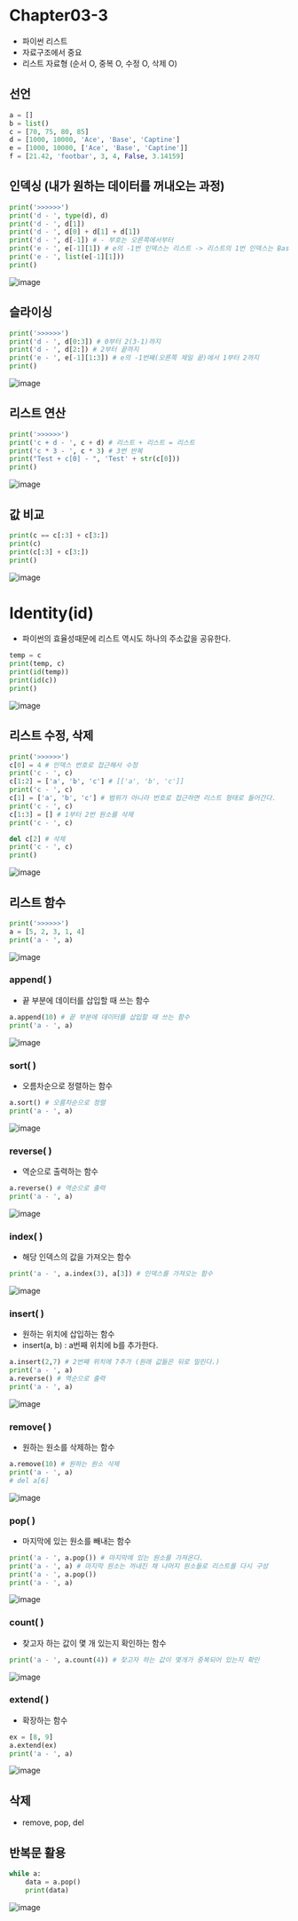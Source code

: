 # Chapter03-3
- 파이썬 리스트
- 자료구조에서 중요
- 리스트 자료형 (순서 O, 중복 O, 수정 O, 삭제 O)

## 선언

```python
a = []
b = list()
c = [70, 75, 80, 85] 
d = [1000, 10000, 'Ace', 'Base', 'Captine']
e = [1000, 10000, ['Ace', 'Base', 'Captine']]
f = [21.42, 'footbar', 3, 4, False, 3.14159]
```

## 인덱싱 (내가 원하는 데이터를 꺼내오는 과정)

```python
print('>>>>>>')
print('d - ', type(d), d)
print('d - ', d[1])
print('d - ', d[0] + d[1] + d[1])
print('d - ', d[-1]) # - 부호는 오른쪽에서부터
print('e - ', e[-1][1]) # e의 -1번 인덱스는 리스트 -> 리스트의 1번 인덱스는 Base
print('e - ', list(e[-1][1]))
print()
```

![image](https://user-images.githubusercontent.com/121333241/211697021-4496dcbc-bf97-4957-8b36-ebb3b4b2056f.png)

## 슬라이싱

```python
print('>>>>>>')
print('d - ', d[0:3]) # 0부터 2(3-1)까지
print('d - ', d[2:]) # 2부터 끝까지
print('e - ', e[-1][1:3]) # e의 -1번째(오른쪽 제일 끝)에서 1부터 2까지
print()
```

![image](https://user-images.githubusercontent.com/121333241/211697094-a47ed646-d206-4913-a89d-153a852be7af.png)

## 리스트 연산

```python
print('>>>>>>')
print('c + d - ', c + d) # 리스트 + 리스트 = 리스트
print('c * 3 - ', c * 3) # 3번 반복
print("Test + c[0] - ", 'Test' + str(c[0]))
print()
```

![image](https://user-images.githubusercontent.com/121333241/211697262-98fbb946-780d-426d-a494-ab6d1c1098dd.png)

## 값 비교

```python
print(c == c[:3] + c[3:])
print(c)
print(c[:3] + c[3:])
print()
```

![image](https://user-images.githubusercontent.com/121333241/211697311-60ebf958-8f05-4128-8a56-97ba28b423c4.png)

# Identity(id)
- 파이썬의 효율성때문에 리스트 역시도 하나의 주소값을 공유한다.

```python
temp = c
print(temp, c)
print(id(temp))
print(id(c))
print()
```

![image](https://user-images.githubusercontent.com/121333241/211697343-50d119f2-71c6-4f24-be9d-bf677fe5a69e.png)

## 리스트 수정, 삭제

```python
print('>>>>>>')
c[0] = 4 # 인덱스 번호로 접근해서 수정
print('c - ', c)
c[1:2] = ['a', 'b', 'c'] # [['a', 'b', 'c']]
print('c - ', c)
c[1] = ['a', 'b', 'c'] # 범위가 아니라 번호로 접근하면 리스트 형태로 들어간다.
print('c - ', c)
c[1:3] = [] # 1부터 2번 원소를 삭제
print('c - ', c)

del c[2] # 삭제
print('c - ', c)
print()
```

![image](https://user-images.githubusercontent.com/121333241/211697381-07ec9b88-3486-43f7-87ce-3ccb2d838b4e.png)

## 리스트 함수

```python
print('>>>>>>')
a = [5, 2, 3, 1, 4]
print('a - ', a)
```

![image](https://user-images.githubusercontent.com/121333241/211697476-d57fb5d1-819c-487e-aad7-06c11f9bf27f.png)

### append( )
- 끝 부분에 데이터를 삽입할 때 쓰는 함수
```python
a.append(10) # 끝 부분에 데이터를 삽입할 때 쓰는 함수
print('a - ', a)
```

![image](https://user-images.githubusercontent.com/121333241/211697512-5f62cd80-06d5-400a-b69c-0b8342c145af.png)

### sort( ) 
-  오름차순으로 정렬하는 함수
```python
a.sort() # 오름차순으로 정렬
print('a - ', a)
```

![image](https://user-images.githubusercontent.com/121333241/211698339-42ab0e5a-218e-44e4-b148-2be86102bec3.png)

### reverse( )
- 역순으로 출력하는 함수
```python
a.reverse() # 역순으로 출력
print('a - ', a)
```

![image](https://user-images.githubusercontent.com/121333241/211698389-ff38bd9f-572d-4f12-82ad-8491892fa745.png)

### index( )
- 해당 인덱스의 값을 가져오는 함수
```python
print('a - ', a.index(3), a[3]) # 인덱스를 가져오는 함수
```

![image](https://user-images.githubusercontent.com/121333241/211698440-8f3af34d-7914-4b1b-8401-53b93132eee6.png)

### insert( )
- 원하는 위치에 삽입하는 함수
- insert(a, b) : a번째 위치에 b를 추가한다.
```python
a.insert(2,7) # 2번째 위치에 7추가 (원래 값들은 뒤로 밀린다.)
print('a - ', a)
a.reverse() # 역순으로 출력
print('a - ', a)
```

![image](https://user-images.githubusercontent.com/121333241/211698669-56c51606-3eb1-4df6-8813-4ccc44917aaf.png)

### remove( )
- 원하는 원소를 삭제하는 함수
```python
a.remove(10) # 원하는 원소 삭제
print('a - ', a)
# del a[6]
```

![image](https://user-images.githubusercontent.com/121333241/211698784-5985bcc9-d0e4-4b45-a356-18901e3c7c59.png)

### pop( )
- 마지막에 있는 원소를 빼내는 함수
```python
print('a - ', a.pop()) # 마지막에 있는 원소를 가져온다.
print('a - ', a) # 마지막 원소는 꺼내진 채 나머지 원소들로 리스트를 다시 구성
print('a - ', a.pop()) 
print('a - ', a) 
```

![image](https://user-images.githubusercontent.com/121333241/211698886-6dc48b0f-5050-420c-95e9-4c8ec8537428.png)

### count( )
- 찾고자 하는 값이 몇 개 있는지 확인하는 함수
```python
print('a - ', a.count(4)) # 찾고자 하는 값이 몇개가 중복되어 있는지 확인 
```

![image](https://user-images.githubusercontent.com/121333241/211698920-02de7c7e-d075-4233-b76d-52bae29f3178.png)

### extend( )
- 확장하는 함수
```python
ex = [8, 9]
a.extend(ex)
print('a - ', a)
```

![image](https://user-images.githubusercontent.com/121333241/211698986-5a0c4cad-70e9-4fd8-974e-c3cbbe8c748f.png)

## 삭제
- remove, pop, del


## 반복문 활용
```python
while a:
    data = a.pop()
    print(data)
```

![image](https://user-images.githubusercontent.com/121333241/211699089-4c14fdcc-12b2-4ecb-b6c8-c60a6b8578da.png)

